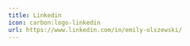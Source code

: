 ```yaml
---
title: Linkedin
icon: carbon:logo-linkedin
url: https://www.linkedin.com/in/emily-olszewski/
---
```

